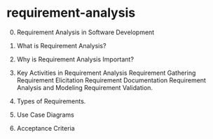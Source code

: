 # requirement-analysis
0. Requirement Analysis in Software Development

1. What is Requirement Analysis?

2. Why is Requirement Analysis Important?

3. Key Activities in Requirement Analysis
Requirement Gathering
Requirement Elicitation
Requirement Documentation
Requirement Analysis and Modeling
Requirement Validation.

4. Types of Requirements.

5.  Use Case Diagrams

6.  Acceptance Criteria
